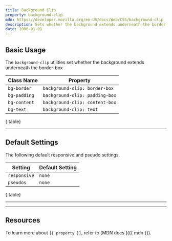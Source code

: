 ```yaml
---
title: Background Clip
property: background-clip
mdn: https://developer.mozilla.org/en-US/docs/Web/CSS/background-clip
description: Sets whether the background extends underneath the border-box
date: 1000-01-01
---
```


## Basic Usage

The `background-clip` utilities set whether the background extends underneath the border-box

| Class Name   | Property                       |
| ------------ | ------------------------------ |
| `bg-border`  | `background-clip: border-box`  |
| `bg-padding` | `background-clip: padding-box` |
| `bg-content` | `background-clip: content-box` |
| `bg-text`    | `background-clip: text`        |

{.table}

---

## Default Settings

The following default responsive and pseudo settings.

| Setting      | Default Setting |
| ------------ | --------------- |
| `responsive` | `none`          |
| `pseudos`    | `none`          |

{.table}

---

---

## Resources

To learn more about `{{ property }}`, refer to [MDN docs <i class="far fa-external-link ml-6"></i>]({{ mdn }}).
